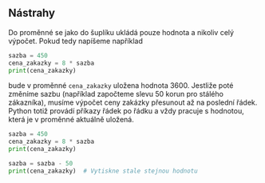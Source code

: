 ## Nástrahy

Do proměnné se jako do šuplíku ukládá pouze hodnota a nikoliv celý výpočet. Pokud tedy napíšeme například

```py
sazba = 450
cena_zakazky = 8 * sazba
print(cena_zakazky)
```

bude v proměnné `cena_zakazky` uložena hodnota 3600. Jestliže poté změníme sazbu (například započteme slevu 50 korun pro stálého zákazníka), musíme výpočet ceny zakázky přesunout až na poslední řádek. Python totiž provádí příkazy řádek po řádku a vždy pracuje s hodnotou, která je v proměnné aktuálně uložená.

```py
sazba = 450
cena_zakazky = 8 * sazba
print(cena_zakazky)

sazba = sazba - 50
print(cena_zakazky)  # Vytiskne stale stejnou hodnotu
```
